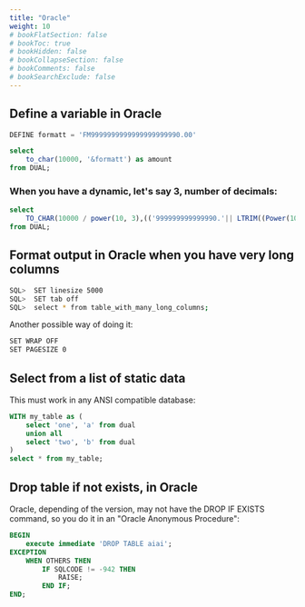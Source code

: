 ```yaml
---
title: "Oracle"
weight: 10
# bookFlatSection: false
# bookToc: true
# bookHidden: false
# bookCollapseSection: false
# bookComments: false
# bookSearchExclude: false
---
```


## Define a variable in Oracle
``` sql
DEFINE formatt = 'FM9999999999999999999990.00'

select
    to_char(10000, '&formatt') as amount
from DUAL;
```

### When you have a dynamic, let's say 3, number of decimals:

``` sql
select
    TO_CHAR(10000 / power(10, 3),(('999999999999990.'|| LTRIM((Power(10, 3)), 1)))) as my_amount,
from DUAL;
```

## Format output in Oracle when you have very long columns 

``` bash
SQL>  SET linesize 5000
SQL>  SET tab off
SQL>  select * from table_with_many_long_columns;
```

Another possible way of doing it:

``` bash
SET WRAP OFF
SET PAGESIZE 0
```

## Select from a list of static data

This must work in any ANSI compatible database:

``` sql
WITH my_table as (
    select 'one', 'a' from dual
    union all
    select 'two', 'b' from dual
)
select * from my_table;
```

## Drop table if not exists, in Oracle

Oracle, depending of the version, may not have the DROP IF EXISTS command, so you do it in an "Oracle Anonymous Procedure":

``` sql
BEGIN
    execute immediate 'DROP TABLE aiai';
EXCEPTION
    WHEN OTHERS THEN
        IF SQLCODE != -942 THEN
            RAISE;
        END IF;
END;

```

